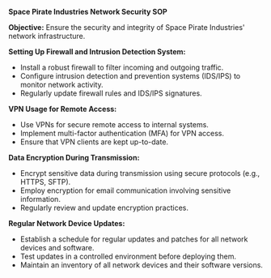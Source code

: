 **Space Pirate Industries Network Security SOP**

**Objective:** Ensure the security and integrity of Space Pirate Industries' network infrastructure.

**Setting Up Firewall and Intrusion Detection System:**
   - Install a robust firewall to filter incoming and outgoing traffic.
   - Configure intrusion detection and prevention systems (IDS/IPS) to monitor network activity.
   - Regularly update firewall rules and IDS/IPS signatures.

**VPN Usage for Remote Access:**
   - Use VPNs for secure remote access to internal systems.
   - Implement multi-factor authentication (MFA) for VPN access.
   - Ensure that VPN clients are kept up-to-date.

**Data Encryption During Transmission:**
   - Encrypt sensitive data during transmission using secure protocols (e.g., HTTPS, SFTP).
   - Employ encryption for email communication involving sensitive information.
   - Regularly review and update encryption practices.

**Regular Network Device Updates:**
   - Establish a schedule for regular updates and patches for all network devices and software.
   - Test updates in a controlled environment before deploying them.
   - Maintain an inventory of all network devices and their software versions.
